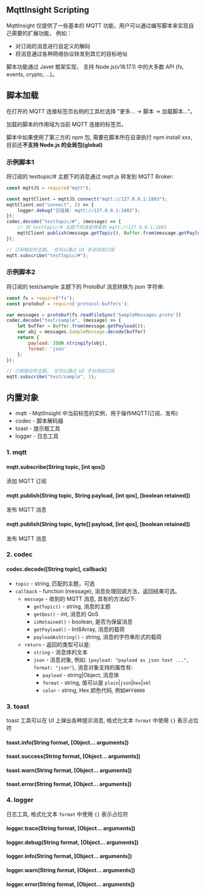 MqttInsight Scripting
--
MqttInsight 仅提供了一些基本的 MQTT 功能，用户可以通过编写脚本来实现自己需要的扩展功能，
例如：

* 对订阅的消息进行自定义的解码
* 将消息通过各种网络协议转发到其它的目标地址

脚本功能通过 Javet 框架实现， 支持 Node.js(v18.17.1) 中的大多数 API (fs, events, crypto, ...)。

## 脚本加载

在打开的 MQTT 连接标签页右侧的工具栏选择 "更多... -> 脚本 -> 加载脚本..."。

加载的脚本的作用域为当前 MQTT 连接的标签页。

脚本中如果使用了第三方的 npm 包, 需要在脚本所在目录执行 npm install xxx, 目前还**不支持 Node.js 的全局包(global)**

### 示例脚本1

将订阅的 testtopic/# 主题下的消息通过 mqtt.js 转发到 MQTT Broker:

```javascript
const mqttJS = require("mqtt");

const mqttClient = mqttJS.connect("mqtt://127.0.0.1:1883");
mqttClient.on("connect", () => {
    logger.debug("已连接: mqtt://127.0.0.1:1883");
});
codec.decode("testtopic/#", (message) => {
    // 将 testtopic/# 主题下的消息转发到 mqtt://127.0.0.1:1883
    mqttClient.publish(message.getTopic(), Buffer.from(message.getPayload()));
});

// 订阅相应的主题， 也可以通过 UI 手动添加订阅
mqtt.subscribe("testtopic/#");
```

### 示例脚本2

将订阅的 test/sample 主题下的 ProtoBuf 消息转换为 json 字符串:

```javascript
const fs = require("fs");
const protobuf = require('protocol-buffers');

var messages = protobuf(fs.readFileSync('SampleMessages.proto'))
codec.decode("test/sample", (message) => {
    let buffer = Buffer.from(message.getPayload());
    var obj = messages.SampleMessage.decode(buffer)
    return {
        payload: JSON.stringify(obj),
        format: 'json'
    };
});

// 订阅相应的主题， 也可以通过 UI 手动添加订阅
mqtt.subscribe("test/sample", 1);
```

## 内置对象

* mqtt - MqttInsight 中当前标签的实例，用于操作MQTT(订阅、发布)
* codec - 脚本解码器
* toast - 提示框工具
* logger - 日志工具

### 1. mqtt

#### mqtt.subscribe(String topic, [int qos])

添加 MQTT 订阅

#### mqtt.publish(String topic, String payload, [int qos], [boolean retained])

发布 MQTT 消息

#### mqtt.publish(String topic, byte[] payload, [int qos], [boolean retained])

发布 MQTT 消息

### 2. codec

#### codec.decode([String topic], callback)

* `topic` - string, 匹配的主题，可选
* `callback` - function (message), 消息处理回调方法，返回结果可选。
    - `message` - 收到的 MQTT 消息, 具有的方法如下:
        - `getTopic()` - string, 消息的主题
        - `getQos()` - int, 消息的 QoS
        - `isRetained()` - boolean, 是否为保留消息
        - `getPayload()` - Int8Array, 消息的载荷
        - `payloadAsString()` - string, 消息的字符串形式的载荷
    - `return` - 返回的类型可以是:
        - `string` - 消息体的文本
        - `json` - 消息对象, 例如: ```{payload: "payload as json text ...", format: "json"}```, 消息对象支持的属性有:
            * `payload` - string|Object, 消息体
            * `format` - string, 值可以是 `plain`|`json`|`hex`|`xml`
            * `color` - string, Hex 颜色代码, 例如```#FF0000```

### 3. toast

toast 工具可以在 UI 上弹出各种提示消息, 格式化文本 `format` 中使用 `{}` 表示占位符

#### toast.info(String format, [Object... arguments])

#### toast.success(String format, [Object... arguments])

#### toast.warn(String format, [Object... arguments])

#### toast.error(String format, [Object... arguments])

### 4. logger

日志工具, 格式化文本 `format` 中使用 `{}` 表示占位符

#### logger.trace(String format, [Object... arguments])

#### logger.debug(String format, [Object... arguments])

#### logger.info(String format, [Object... arguments])

#### logger.warn(String format, [Object... arguments])

#### logger.error(String format, [Object... arguments])
